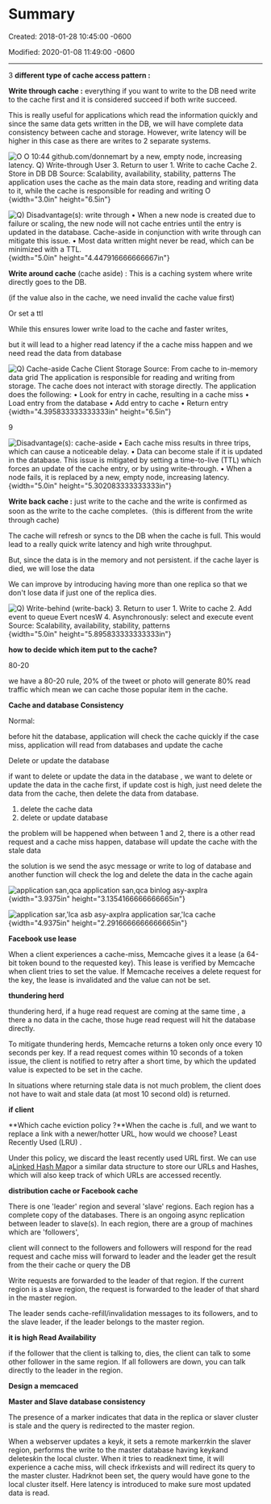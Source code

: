 # Summary 

Created: 2018-01-28 10:45:00 -0600

Modified: 2020-01-08 11:49:00 -0600

---

3 **different type of cache access pattern :**



**Write through cache :** everything if you want to write to the DB need write to the cache first and it is considered succeed if both write succeed.



This is really useful for applications which read the information quickly and since the same data gets written in the DB, we will have complete data consistency between cache and storage. However, write latency will be higher in this case as there are writes to 2 separate systems.

![O O 10:44 github.com/donnemart by a new, empty node, increasing latency. Q) Write-through User 3. Return to user 1. Write to cache Cache 2. Store in DB DB Source: Scalability, availability, stability, patterns The application uses the cache as the main data store, reading and writing data to it, while the cache is responsible for reading and writing O ](../../media/Memeory-Cache-Summary-image1.jpeg){width="3.0in" height="6.5in"}





![Q) Disadvantage(s): write through • When a new node is created due to failure or scaling, the new node will not cache entries until the entry is updated in the database. Cache-aside in conjunction with write through can mitigate this issue. • Most data written might never be read, which can be minimized with a TTL. ](../../media/Memeory-Cache-Summary-image2.jpg){width="5.0in" height="4.447916666666667in"}





**Write around cache** (cache aside) : This is a caching system where write directly goes to the DB.

(if the value also in the cache, we need invalid the cache value first)

Or set a ttl



While this ensures lower write load to the cache and faster writes,



but it will lead to a higher read latency if the a cache miss happen and we need read the data from database

![Q) Cache-aside Cache Client Storage Source: From cache to in-memory data grid The application is responsible for reading and writing from storage. The cache does not interact with storage directly. The application does the following: • Look for entry in cache, resulting in a cache miss • Load entry from the database • Add entry to cache • Return entry ](../../media/Memeory-Cache-Summary-image3.jpg){width="4.395833333333333in" height="6.5in"}

9



![Disadvantage(s): cache-aside • Each cache miss results in three trips, which can cause a noticeable delay. • Data can become stale if it is updated in the database. This issue is mitigated by setting a time-to-live (TTL) which forces an update of the cache entry, or by using write-through. • When a node fails, it is replaced by a new, empty node, increasing latency. ](../../media/Memeory-Cache-Summary-image4.jpg){width="5.0in" height="5.302083333333333in"}





**Write back cache :** just write to the cache and the write is confirmed as soon as the write to the cache completes.（this is different from the write through cache)



The cache will refresh or syncs to the DB when the cache is full. This would lead to a really quick write latency and high write throughput.



But, since the data is in the memory and not persistent. if the cache layer is died, we will lose the data



We can improve by introducing having more than one replica so that we don't lose data if just one of the replica dies.



![Q) Write-behind (write-back) 3. Return to user 1. Write to cache 2. Add event to queue Evert ncesW 4. Asynchronously: select and execute event Source: Scalability, availability, stability, patterns ](../../media/Memeory-Cache-Summary-image5.jpg){width="5.0in" height="5.895833333333333in"}



**how to decide which item put to the cache?**



80-20



we have a 80-20 rule, 20% of the tweet or photo will generate 80% read traffic which mean we can cache those popular item in the cache.





**Cache and database Consistency**



Normal:



before hit the database, application will check the cache quickly if the case miss, application will read from databases and update the cache



Delete or update the database



if want to delete or update the data in the database , we want to delete or update the data in the cache first, if update cost is high, just need delete the data from the cache, then delete the data from database.





1.  delete the cache data
2.  delete or update database



the problem will be happened when between 1 and 2, there is a other read request and a cache miss happen, database will update the cache with the stale data



the solution is we send the asyc message or write to log of database and another function will check the log and delete the data in the cache again





![application san,qca application san,qca binlog asy-axplra ](../../media/Memeory-Cache-Summary-image6.png){width="3.9375in" height="3.1354166666666665in"}





![application sar,'lca asb asy-axplra application sar,'lca cache ](../../media/Memeory-Cache-Summary-image7.png){width="4.9375in" height="2.2916666666666665in"}





**Facebook use lease**



When a client experiences a cache-miss, Memcache gives it a lease (a 64-bit token bound to the requested key). This lease is verified by Memcache when client tries to set the value. If Memcache receives a delete request for the key, the lease is invalidated and the value can not be set.



**thundering herd**



thundering herd, if a huge read request are coming at the same time , a there a no data in the cache, those huge read request will hit the database directly.



To mitigate thundering herds, Memcache returns a token only once every 10 seconds per key. If a read request comes within 10 seconds of a token issue, the client is notified to retry after a short time, by which the updated value is expected to be set in the cache.

In situations where returning stale data is not much problem, the client does not have to wait and stale data (at most 10 second old) is returned.





**if client**



**Which cache eviction policy ?**When the cache is .full, and we want to replace a link with a newer/hotter URL, how would we choose? Least Recently Used (LRU) .



Under this policy, we discard the least recently used URL first. We can use a[Linked Hash Map](https://docs.oracle.com/javase/7/docs/api/java/util/LinkedHashMap.html)or a similar data structure to store our URLs and Hashes, which will also keep track of which URLs are accessed recently.







**distribution cache or Facebook cache**



There is one 'leader' region and several 'slave' regions. Each region has a complete copy of the databases. There is an ongoing async replication between leader to slave(s). In each region, there are a group of machines which are 'followers',



client will connect to the followers and followers will respond for the read request and cache miss will forward to leader and the leader get the result from the their cache or query the DB



Write requests are forwarded to the leader of that region. If the current region is a slave region, the request is forwarded to the leader of that shard in the master region.





The leader sends cache-refill/invalidation messages to its followers, and to the slave leader, if the leader belongs to the master region.



**it is high Read Availability**

if the follower that the client is talking to, dies, the client can talk to some other follower in the same region. If all followers are down, you can talk directly to the leader in the region.







**Design a memcaced**









**Master and Slave database consistency**





The presence of a marker indicates that data in the replica or slaver cluster is stale and the query is redirected to the master region.

When a webserver updates a key*k*, it sets a remote marker*rk*in the slaver region, performs the write to the master database having key*k*and deletes*k*in the local cluster. When it tries to read*k*next time, it will experience a cache miss, will check if*rk*exists and will redirect its query to the master cluster. Had*rk*not been set, the query would have gone to the local cluster itself. Here latency is introduced to make sure most updated data is read.











